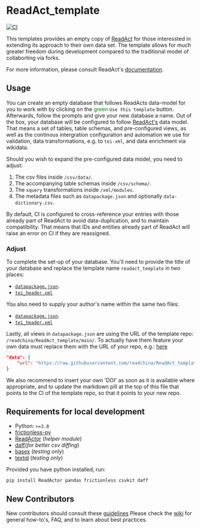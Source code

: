 # ReadAct_template

[![CI](https://github.com/readchina/ReadAct_template/actions/workflows/ci.yml/badge.svg)](https://github.com/readchina/ReadAct_template/actions/workflows/ci.yml)

This templates provides an empty copy of [ReadAct](https://github.com/readchina/ReadAct) for those interessted in extending its approach to their own data set. The template allows for much greater freedom during development compared to the traditional model of collaborting via forks. 

For more information, please consult ReadAct's [documentation](https://readchina.github.io/readact.html).

## Usage

You can create an empty database that follows ReadActs data-model for you to work with by clicking on the <span style="color:green">green</span> `Use this template` button. Afterwards, follow the prompts and give your new database a name. Out of the box, your database will be configured to follow [ReadAct's]() data model. That means a set of tables, table schemas, and pre-configured views, as well as the continous intergration configuration and automation we use for validation, data transformations, e.g. to `tei-xml`, and data enrichment via wikidata. 

Should you wish to expand the pre-configured data model, you need to adjust:

1. The csv files inside `/csv/data/`.
2. The accompanying table schemas inside `/csv/schema/`.
3. The `xquery` transformations inside `/xml/modules`.
4. The metadata files such as `datapackage.json` and optionally `data-dictionary.csv`.

By default, CI is configured to cross-reference your entries with those already part of ReadAct to avoid data-duplication, and to maintain compatibility. That means that IDs and entities already part of ReadAct will raise an error on CI if they are reassigned. 

<!-- TODO(DP): How to turn this off -->

### Adjust

To complete the set-up of your database. You'll need to provide the title of your database and replace the template name `readact_template` in two places:
-  [`datapackage.json`](https://github.com/readchina/ReadAct/blob/c1c52beaf20b8eb5469cd7ff55a1260b84b96b18/csv/datapackage.json#L4).
-  [`tei_header.xml`](https://github.com/readchina/ReadAct_template/blob/a1662aa94b66730602fc3b468ffa2db53ab019dd/xml/tei_header.xml#L9)

You also need to supply your author's name within the same two files:
-  [`datapackage.json`](https://github.com/readchina/ReadAct/blob/c1c52beaf20b8eb5469cd7ff55a1260b84b96b18/csv/datapackage.json#L9).
- [`tei_header.xml`](https://github.com/readchina/ReadAct_template/blob/a1662aa94b66730602fc3b468ffa2db53ab019dd/xml/tei_header.xml#L10)

Lastly, all views in `datapackage.json`  are using the URL of the template repo: `/readchina/ReadAct_template/main/`. To actually have them feature your own data must replace them with the URL of your repo, e.g.: [here](https://github.com/readchina/ReadAct_template/blob/main/csv/datapackage.json#L204)

```json
"data": {
    "url": "https://raw.githubusercontent.com/readchina/ReadAct_template/main/csv/views/view01a_txt-titles.csv"
}
```

We also recommend to insert your own 'DOI' as soon as it is available where appropriate, and to update the markdown pill at the top of this file that points to the CI of the template repo, so that it points to your new repo.

## Requirements for local development

-  Python: `>=3.8`
- [frictionless-py](https://github.com/frictionlessdata/frictionless-py)
- [ReadActor](https://github.com/readchina/ReadActor) (*helper module*)
- [daff](https://github.com/paulfitz/daff)(*for better csv diffing*)
- [basex](https://basex.org) (*testing only*)
- [textql](https://github.com/dinedal/textql) (*testing only*)

Provided you have python installed, run:

`pip install ReadActor pandas frictionless csvkit daff`

## New Contributors

New contributors should consult these [guidelines](.github/contributing.md)
Please check the [wiki](https://github.com/readchina/ReadAct/wiki) for general how-to's, FAQ, and to learn about best practices.
